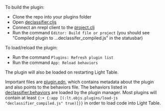 To build the plugin:

* Clone the repo into your plugins folder
* Open [declassifier.cljs](https://github.com/LightTable/LightTable-Declassifier/blob/master/src/lt/plugins/declassifier.cljs)
* Connect an nrepl client to the [project.clj](https://github.com/LightTable/LightTable-Declassifier/blob/master/project.clj)
* Run the command `Editor: Build file or project` (you should see "Compiled plugin to ...declassifer_compiled.js" in the statusbar)

To load/reload the plugin:

* Run the command `Plugins: Refresh plugin list`
* Run the command `App: Reload behaviors`

The plugin will also be loaded on restarting Light Table.

Important files are [plugin.edn](https://github.com/LightTable/LightTable-Declassifier/blob/master/plugin.edn), which contains metadata about the plugin and also points to the behaviors file.  The behaviors listed in [declassifier.behaviors](https://github.com/LightTable/LightTable-Declassifier/blob/master/declassifier.behaviors) are loaded by the plugin manager. Most plugins will contain at least `{:+ {:app [(:lt.objs.plugins/load-js "declassifier_compiled.js" true)]}}` in order to load code into Light Table.